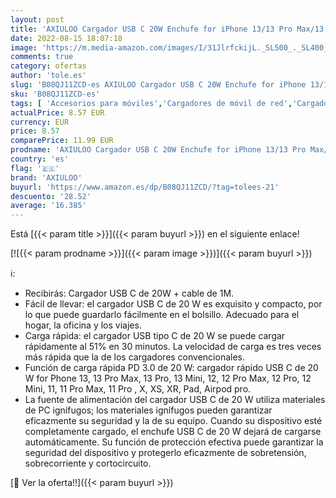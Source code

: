 ```yaml
---
layout: post
title: 'AXIULOO Cargador USB C 20W Enchufe for iPhone 13/13 Pro Max/13 Mini Compatible  Adaptador Corriente 3.0 con 1M Cable Carga Rápido Tipo C Fuente USBC Pared Alimentación for iPhone 12/11  XS Max 10 X SE'
date: 2022-08-15 18:07:18
image: 'https://m.media-amazon.com/images/I/31JlrfckijL._SL500_._SL400_.jpg'
comments: true
category: ofertas
author: 'tole.es'
slug: 'B08QJ11ZCD-es AXIULOO Cargador USB C 20W Enchufe for iPhone 13/13 Pro...'
sku: 'B08QJ11ZCD-es'
tags: [ 'Accesorios para móviles','Cargadores de móvil de red','Cargadores para móviles','Comunicación móvil y accesorios','Electrónica','axiuloo','iphone','🇪🇸', ]
actualPrice: 8.57 EUR
currency: EUR
price: 8.57
comparePrice: 11.99 EUR
prodname: 'AXIULOO Cargador USB C 20W Enchufe for iPhone 13/13 Pro Max/13 Mini Compatible  Adaptador Corriente 3.0 con 1M Cable Carga Rápido Tipo C Fuente USBC Pared Alimentación for iPhone 12/11  XS Max 10 X SE'
country: 'es'
flag: '🇪🇸'
brand: 'AXIULOO'
buyurl: 'https://www.amazon.es/dp/B08QJ11ZCD/?tag=tolees-21'
descuento: '28.52'
average: '16.385'
---
```


Está [{{< param title >}}]({{< param buyurl >}}) en el siguiente enlace!

[![{{< param prodname >}}]({{< param image >}})]({{< param buyurl >}})

ℹ️:

- Recibirás: Cargador USB C de 20W + cable de 1M.
- Fácil de llevar: el cargador USB C de 20 W es exquisito y compacto, por lo que puede guardarlo fácilmente en el bolsillo. Adecuado para el hogar, la oficina y los viajes.
- Carga rápida: el cargador USB tipo C de 20 W se puede cargar rápidamente al 51% en 30 minutos. La velocidad de carga es tres veces más rápida que la de los cargadores convencionales.
- Función de carga rápida PD 3.0 de 20 W: cargador rápido USB C de 20 W for Phone 13, 13 Pro Max, 13 Pro, 13 Mini, 12, 12 Pro Max, 12 Pro, 12 Mini, 11, 11 Pro Max, 11 Pro , X, XS, XR, Pad, Airpod pro.
- La fuente de alimentación del cargador USB C de 20 W utiliza materiales de PC ignífugos; los materiales ignífugos pueden garantizar eficazmente su seguridad y la de su equipo. Cuando su dispositivo esté completamente cargado, el enchufe USB C de 20 W dejará de cargarse automáticamente. Su función de protección efectiva puede garantizar la seguridad del dispositivo y protegerlo eficazmente de sobretensión, sobrecorriente y cortocircuito.

[🛒 Ver la oferta!!]({{< param buyurl >}})
